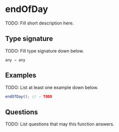 # endOfDay

TODO: Fill short description here.

## Type signature

TODO: Fill type signature down below.

```
any ⇒ any
```

## Examples

TODO: List at least one example down below.

```javascript
endOfDay(); // ⇒ TODO
```

## Questions

TODO: List questions that may this function answers.
